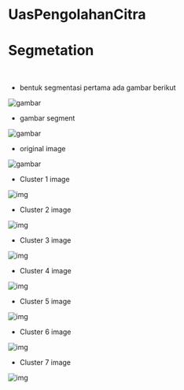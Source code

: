 # UasPengolahanCitra


# Segmetation

<br>

- bentuk segmentasi pertama ada gambar berikut
  <br>

![gambar](./gambar/segmen7.png)

- gambar segment
  <br>

![gambar](/gambar/segment.png)

- original image
  <br>

![gambar](/gambar/ori.png)

- Cluster 1 image

![img](/gambar/c1.png)
<br>

- Cluster 2 image

![img](/gambar/c2.png)
<br>

- Cluster 3 image

![img](/gambar/c3.png)
<br>

- Cluster 4 image

![img](/gambar/c4.png)
<br>

- Cluster 5 image

![img](/gambar/c5.png)
<br>

- Cluster 6 image

![img](/gambar/c6.png)
<br>

- Cluster 7 image

![img](/gambar/c7.png)
<br>
